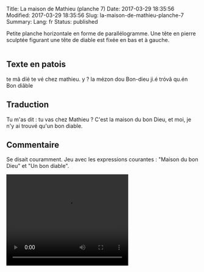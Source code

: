 Title: La maison de Mathieu (planche 7)
Date: 2017-03-29 18:35:56
Modified: 2017-03-29 18:35:56
Slug: la-maison-de-mathieu-planche-7
Summary: 
Lang: fr
Status: published

Petite planche horizontale en forme de parallélogramme. Une tête en pierre sculptée figurant une tête de diable est fixée en bas et à gauche.

<figure class="image-block" style="float: center;">
  <img alt="" src="{static}/images/planche_7.png">
  <figcaption style="max-width: 620px"></figcaption>
</figure>

## Texte en patois
te  mâ  dïé te vé chez mathieu.  y ? la mézon dou Bon-dieu  ji.é tróvâ qu.én Bon diâble

## Traduction
Tu m'as dit : tu vas chez Mathieu ?  C'est la maison du bon Dieu, et moi, je n'y ai trouvé qu'un bon diable.

## Commentaire
Se disait couramment. Jeu avec les expressions courantes : "Maison du bon Dieu" et "Un bon diable".





<video width="320" height="240" controls>
  <source src="{static}/videos/video_7.mp4" type="video/mp4">
</video>
